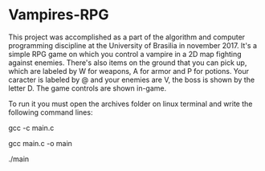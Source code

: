 # Vampires-RPG

This project was accomplished as a part of the algorithm and computer programming discipline at the University of Brasilia in november 2017. It's a simple RPG game on which you control a vampire in a 2D map fighting against enemies. There's also items on the ground that you can pick up, which are labeled by W for weapons, A for armor and P for potions. Your caracter is labeled by @ and your enemies are V, the boss is shown by the letter D. The game controls are shown in-game.

To run it you must open the archives folder on linux terminal and write the following command lines:

gcc -c main.c

gcc main.c -o main

./main
